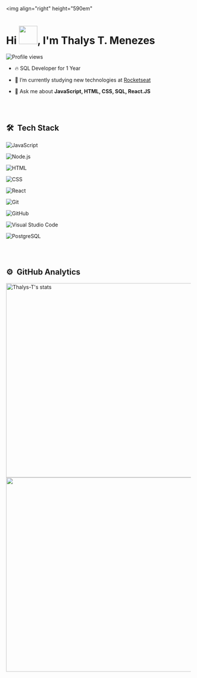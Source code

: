 <img align="right" height="590em" 

<h1 align="left">Hi <img height="50px" width="50px"  src="https://raw.githubusercontent.com/kaueMarques/kaueMarques/master/hi.gif" width="30px">, I'm Thalys T. Menezes</h1>

<p align="left"> <img src="https://komarev.com/ghpvc/?username=Thalys-T&color=yellow" alt="Profile views" /> </p>

- 🔥 SQL Developer for 1 Year

- 🔭 I’m currently studying new technologies at [Rocketseat](https://github.com/Rocketseat)

- 💬 Ask me about **JavaScript, HTML, CSS, SQL, React.JS**

<br><br>

## 🛠 &nbsp;Tech Stack

![JavaScript](https://img.shields.io/badge/-JavaScript-05122A?style=flat&logo=javascript)&nbsp;

![Node.js](https://img.shields.io/badge/-Node.js-05122A?style=flat&logo=node.js)&nbsp;

![HTML](https://img.shields.io/badge/-HTML-05122A?style=flat&logo=HTML5)&nbsp;

![CSS](https://img.shields.io/badge/-CSS-05122A?style=flat&logo=CSS3&logoColor=1572B6)&nbsp;

![React](https://img.shields.io/badge/-React-05122A?style=flat&logo=react)&nbsp;

![Git](https://img.shields.io/badge/-Git-05122A?style=flat&logo=git)&nbsp;

![GitHub](https://img.shields.io/badge/-GitHub-05122A?style=flat&logo=github)&nbsp;

![Visual Studio Code](https://img.shields.io/badge/-Visual%20Studio%20Code-05122A?style=flat&logo=visual-studio-code&logoColor=007ACC)&nbsp;

![PostgreSQL](https://img.shields.io/badge/-PostgreSQL-05122A?style=flat&logo=postgresql)&nbsp;

<br><br>

## ⚙️ &nbsp;GitHub Analytics

<p align="left">

<img width="530em" src="https://github-readme-stats.vercel.app/api?username=Thalys-T&show_icons=true&theme=vision-friendly" alt="Thalys-T's stats"/>

<img width="530em" src="https://github-readme-stats.vercel.app/api/top-langs/?username=Thalys-T&layout=compact&theme=vision-friendly"/>

</p>

<br><br>




